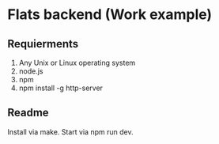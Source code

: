 Flats backend (Work example)
======================

Requierments
------------
1. Any Unix or Linux operating system
2. node.js
3. npm
4. npm install -g http-server

Readme
------
Install via make.
Start via npm run dev.
